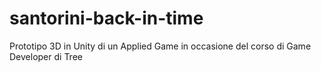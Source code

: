 # santorini-back-in-time
Prototipo 3D in Unity di un Applied Game in occasione del corso di Game Developer di Tree
